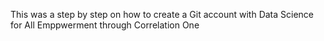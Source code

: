 This was a step by step on how to create a Git account with Data Science for All Emppwerment through Correlation One

